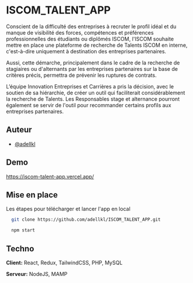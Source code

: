 
# ISCOM_TALENT_APP

Conscient de la difficulté des entreprises à recruter le profil idéal et du manque de visibilité des forces, compétences et préférences professionnelles des étudiants ou diplômés ISCOM, l'ISCOM souhaite mettre en place une plateforme de recherche de Talents ISCOM en interne, c'est-à-dire uniquement à destination des entreprises partenaires. 

Aussi, cette démarche, principalement dans le cadre de la recherche de stagiaires ou d'alternants par les entreprises partenaires sur la base de critères précis, permettra de prévenir les ruptures de contrats.

L’équipe Innovation Entreprises et Carrières a pris la décision, avec le soutien de sa hiérarchie, de créer un outil qui faciliterait considérablement la recherche de Talents. Les Responsables stage et alternance pourront également se servir de l'outil pour recommander certains profils aux entreprises partenaires.


## Auteur

- [@adellkl](https://github.com/adellkl)


## Demo

https://iscom-talent-app.vercel.app/


## Mise en place 

Les étapes pour télécharger et lancer l'app en local

```bash
  git clone https://github.com/adellkl/ISCOM_TALENT_APP.git

```
```bash
  npm start
```



## Techno 

**Client:** React, Redux, TailwindCSS, PHP, MySQL

**Serveur:** NodeJS, MAMP 

